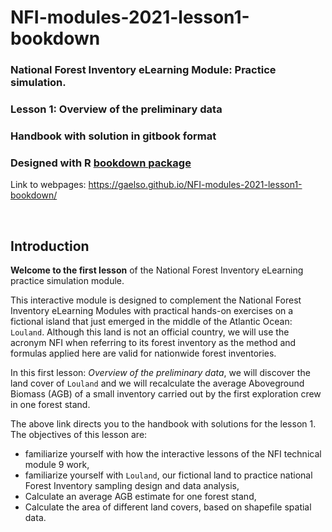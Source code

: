 
# NFI-modules-2021-lesson1-bookdown

### National Forest Inventory eLearning Module: Practice simulation.
### Lesson 1: Overview of the preliminary data

### Handbook with solution in gitbook format 

### Designed with R [bookdown package](https://bookdown.org/yihui/bookdown/) 

Link to webpages: https://gaelso.github.io/NFI-modules-2021-lesson1-bookdown/

<br>

## Introduction

**Welcome to the first lesson** of the National Forest Inventory eLearning practice simulation module.

This interactive module is designed to complement the National Forest Inventory eLearning Modules with practical hands-on exercises on a fictional island that just emerged in the middle of the Atlantic Ocean: `Louland`. Although this land is not an official country, we will use the acronym NFI when referring to its forest inventory as the method and formulas applied here are valid for nationwide forest inventories.

In this first lesson: *Overview of the preliminary data*, we will discover the land cover of `Louland` and we will recalculate the average Aboveground Biomass (AGB) of a small inventory carried out by the first exploration crew in one forest stand. 

The above link directs you to the handbook with solutions for the lesson 1. The objectives of this lesson are:

- familiarize yourself with how the interactive lessons of the NFI technical module 9 work,
- familiarize yourself with `Louland`, our fictional land to practice national Forest Inventory sampling design and data analysis,
- Calculate an average AGB estimate for one forest stand,
- Calculate the area of different land covers, based on shapefile spatial data.

